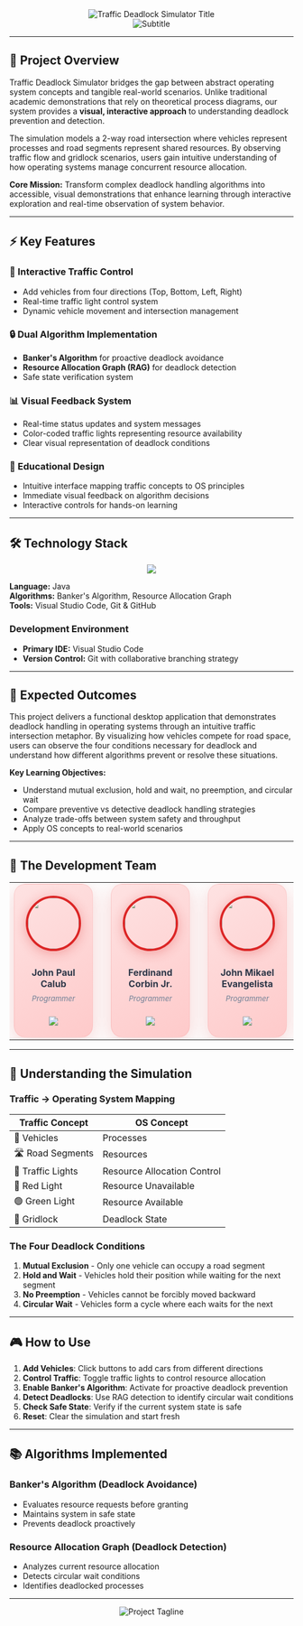 <div align="center"> 
  <img src="https://readme-typing-svg.herokuapp.com?font=Fira+Code&weight=700&size=40&duration=1&pause=99999&color=DC2626&center=true&vCenter=true&width=800&lines=Traffic+Deadlock+Simulator" alt="Traffic Deadlock Simulator Title" />
</div>

<div align="center">
  <img src="https://readme-typing-svg.herokuapp.com?font=Inter&weight=400&size=20&duration=1&pause=99999&color=9FB1D6&center=true&vCenter=true&width=800&lines=Simulation+of+Deadlock+Handling+Algorithms" alt="Subtitle" />
</div>

--- 

## 🎯 Project Overview

Traffic Deadlock Simulator bridges the gap between abstract operating system concepts and tangible real-world scenarios. Unlike traditional academic demonstrations that rely on theoretical process diagrams, our system provides a **visual, interactive approach** to understanding deadlock prevention and detection.

The simulation models a 2-way road intersection where vehicles represent processes and road segments represent shared resources. By observing traffic flow and gridlock scenarios, users gain intuitive understanding of how operating systems manage concurrent resource allocation.

**Core Mission:** Transform complex deadlock handling algorithms into accessible, visual demonstrations that enhance learning through interactive exploration and real-time observation of system behavior.

---

## ⚡ Key Features

### 🚗 Interactive Traffic Control
- Add vehicles from four directions (Top, Bottom, Left, Right)
- Real-time traffic light control system
- Dynamic vehicle movement and intersection management

### 🔒 Dual Algorithm Implementation
- **Banker's Algorithm** for proactive deadlock avoidance
- **Resource Allocation Graph (RAG)** for deadlock detection
- Safe state verification system

### 📊 Visual Feedback System
- Real-time status updates and system messages
- Color-coded traffic lights representing resource availability
- Clear visual representation of deadlock conditions

### 🎨 Educational Design
- Intuitive interface mapping traffic concepts to OS principles
- Immediate visual feedback on algorithm decisions
- Interactive controls for hands-on learning

---

## 🛠️ Technology Stack

<div align="center">
  <img src="https://skillicons.dev/icons?i=java,github,vscode" />
</div>

**Language:** Java  
**Algorithms:** Banker's Algorithm, Resource Allocation Graph  
**Tools:** Visual Studio Code, Git & GitHub

### Development Environment
- **Primary IDE:** Visual Studio Code
- **Version Control:** Git with collaborative branching strategy

---

## 🎯 Expected Outcomes

This project delivers a functional desktop application that demonstrates deadlock handling in operating systems through an intuitive traffic intersection metaphor. By visualizing how vehicles compete for road space, users can observe the four conditions necessary for deadlock and understand how different algorithms prevent or resolve these situations.

**Key Learning Objectives:**
- Understand mutual exclusion, hold and wait, no preemption, and circular wait
- Compare preventive vs detective deadlock handling strategies
- Analyze trade-offs between system safety and throughput
- Apply OS concepts to real-world scenarios

---

## 🚀 The Development Team

<div align="center">

<table>
<tr>
<td align="center" width="160">
<div style="background: linear-gradient(145deg, #fee2e2, #fecaca); padding: 20px; border-radius: 20px; box-shadow: 0 8px 32px rgba(220, 38, 38, 0.2); border: 1px solid rgba(220, 38, 38, 0.1);">
<a href="https://github.com/chocu-u">
<img src="https://avatars.dicebear.com/api/avataaars/johnpaul.svg" width="90" style="border-radius: 50%; border: 4px solid #DC2626; box-shadow: 0 4px 20px rgba(220, 38, 38, 0.3); transition: transform 0.3s ease;"/>
</a>
<br/><br/>
<h3 style="margin: 8px 0; color: #2d3748; font-size: 16px;">John Paul Calub</h3>
<p style="margin: 4px 0; color: #718096; font-style: italic; font-size: 13px;">Programmer</p>
<br/>
<a href="https://github.com/chocu-u">
<img src="https://img.shields.io/badge/GitHub-DC2626?style=for-the-badge&logo=github&logoColor=white&labelColor=991b1b"/>
</a>
</div>
</td>
<td width="20"></td>
<td align="center" width="160">
<div style="background: linear-gradient(145deg, #fee2e2, #fecaca); padding: 20px; border-radius: 20px; box-shadow: 0 8px 32px rgba(220, 38, 38, 0.2); border: 1px solid rgba(220, 38, 38, 0.1);">
<a href="https://github.com/perdsssssss">
<img src="https://avatars.dicebear.com/api/avataaars/ferdinand.svg" width="90" style="border-radius: 50%; border: 4px solid #DC2626; box-shadow: 0 4px 20px rgba(220, 38, 38, 0.3); transition: transform 0.3s ease;"/>
</a>
<br/><br/>
<h3 style="margin: 8px 0; color: #2d3748; font-size: 16px;">Ferdinand Corbin Jr.</h3>
<p style="margin: 4px 0; color: #718096; font-style: italic; font-size: 13px;">Programmer</p>
<br/>
<a href="https://github.com/perdsssssss">
<img src="https://img.shields.io/badge/GitHub-DC2626?style=for-the-badge&logo=github&logoColor=white&labelColor=991b1b"/>
</a>
</div>
</td>
<td width="20"></td>
<td align="center" width="160">
<div style="background: linear-gradient(145deg, #fee2e2, #fecaca); padding: 20px; border-radius: 20px; box-shadow: 0 8px 32px rgba(220, 38, 38, 0.2); border: 1px solid rgba(220, 38, 38, 0.1);">
<a href="https://github.com/Kyojurouu">
<img src="https://avatars.dicebear.com/api/avataaars/johnmikael.svg" width="90" style="border-radius: 50%; border: 4px solid #DC2626; box-shadow: 0 4px 20px rgba(220, 38, 38, 0.3); transition: transform 0.3s ease;"/>
</a>
<br/><br/>
<h3 style="margin: 8px 0; color: #2d3748; font-size: 16px;">John Mikael Evangelista</h3>
<p style="margin: 4px 0; color: #718096; font-style: italic; font-size: 13px;">Programmer</p>
<br/>
<a href="https://github.com/Kyojurouu">
<img src="https://img.shields.io/badge/GitHub-DC2626?style=for-the-badge&logo=github&logoColor=white&labelColor=991b1b"/>
</a>
</div>
</td>
<td width="20"></td>
<td align="center" width="160">
<div style="background: linear-gradient(145deg, #fee2e2, #fecaca); padding: 20px; border-radius: 20px; box-shadow: 0 8px 32px rgba(220, 38, 38, 0.2); border: 1px solid rgba(220, 38, 38, 0.1);">
<a href="https://github.com/Hyakkki">
<img src="https://avatars.dicebear.com/api/avataaars/tristan.svg" width="90" style="border-radius: 50%; border: 4px solid #DC2626; box-shadow: 0 4px 20px rgba(220, 38, 38, 0.3); transition: transform 0.3s ease;"/>
</a>
<br/><br/>
<h3 style="margin: 8px 0; color: #2d3748; font-size: 16px;">Tristan Jay Sevilla</h3>
<p style="margin: 4px 0; color: #718096; font-style: italic; font-size: 13px;">Documenter</p>
<br/>
<a href="https://github.com/Hyakkki">
<img src="https://img.shields.io/badge/GitHub-DC2626?style=for-the-badge&logo=github&logoColor=white&labelColor=991b1b"/>
</a>
</div>
</td>
<td width="20"></td>
<td align="center" width="160">
<div style="background: linear-gradient(145deg, #fee2e2, #fecaca); padding: 20px; border-radius: 20px; box-shadow: 0 8px 32px rgba(220, 38, 38, 0.2); border: 1px solid rgba(220, 38, 38, 0.1);">
<a href="https://github.com/avicsl">
<img src="https://avatars.dicebear.com/api/avataaars/alvhin.svg" width="90" style="border-radius: 50%; border: 4px solid #DC2626; box-shadow: 0 4px 20px rgba(220, 38, 38, 0.3); transition: transform 0.3s ease;"/>
</a>
<br/><br/>
<h3 style="margin: 8px 0; color: #2d3748; font-size: 16px;">Alvhin Solo</h3>
<p style="margin: 4px 0; color: #718096; font-style: italic; font-size: 13px;">Documenter</p>
<br/>
<a href="https://github.com/avicsl">
<img src="https://img.shields.io/badge/GitHub-DC2626?style=for-the-badge&logo=github&logoColor=white&labelColor=991b1b"/>
</a>
</div>
</td>
</tr>
</table>

</div>

---

## 📖 Understanding the Simulation

### Traffic → Operating System Mapping

| Traffic Concept | OS Concept |
|----------------|------------|
| 🚗 Vehicles | Processes |
| 🛣️ Road Segments | Resources |
| 🚦 Traffic Lights | Resource Allocation Control |
| 🔴 Red Light | Resource Unavailable |
| 🟢 Green Light | Resource Available |
| 🚧 Gridlock | Deadlock State |

### The Four Deadlock Conditions

1. **Mutual Exclusion** - Only one vehicle can occupy a road segment
2. **Hold and Wait** - Vehicles hold their position while waiting for the next segment
3. **No Preemption** - Vehicles cannot be forcibly moved backward
4. **Circular Wait** - Vehicles form a cycle where each waits for the next

---

## 🎮 How to Use

1. **Add Vehicles**: Click buttons to add cars from different directions
2. **Control Traffic**: Toggle traffic lights to control resource allocation
3. **Enable Banker's Algorithm**: Activate for proactive deadlock prevention
4. **Detect Deadlocks**: Use RAG detection to identify circular wait conditions
5. **Check Safe State**: Verify if the current system state is safe
6. **Reset**: Clear the simulation and start fresh

---

## 📚 Algorithms Implemented

### Banker's Algorithm (Deadlock Avoidance)
- Evaluates resource requests before granting
- Maintains system in safe state
- Prevents deadlock proactively

### Resource Allocation Graph (Deadlock Detection)
- Analyzes current resource allocation
- Detects circular wait conditions
- Identifies deadlocked processes

---
<div align="center">
  <img src="https://readme-typing-svg.herokuapp.com?font=Fira+Code&weight=600&size=22&duration=1&pause=99999&color=DC2626&center=true&vCenter=true&width=900&lines=Prevention+is+Safer+Than+Detection%2C+But+Both+Keep+Systems+Moving" alt="Project Tagline" />
</div>
